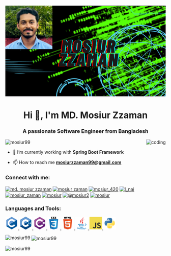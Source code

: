 
![logo](https://github.com/Mosiur99/Mosiur99/blob/main/banner.png)

<h1 align="center">Hi 👋, I'm MD. Mosiur Zzaman</h1>
<h3 align="center">A passionate Software Engineer from Bangladesh</h3>

<img align = "right" alt = "coding" widht = "200" height = "200" src = "https://camo.githubusercontent.com/cae12fddd9d6982901d82580bdf321d81fb299141098ca1c2d4891870827bf17/68747470733a2f2f6d69726f2e6d656469756d2e636f6d2f6d61782f313336302f302a37513379765349765f7430696f4a2d5a2e676966">

<p align="left"> <img src="https://komarev.com/ghpvc/?username=mosiur99&label=Profile%20views&color=0e75b6&style=flat" alt="mosiur99" /> </p>

- 🌱 I’m currently working with **Spring Boot Framework**

- 📫 How to reach me **mosiurzzaman99@gmail.com**

<h3 align="left">Connect with me:</h3>
<p align="left">
<a href="https://linkedin.com/in/md-mosiur-zzaman-4008951b1" target="blank"><img align="center" src="https://raw.githubusercontent.com/rahuldkjain/github-profile-readme-generator/master/src/images/icons/Social/linked-in-alt.svg" alt="md. mosiur zzaman" height="30" width="40" /></a>
<a href="https://fb.com/mosiur.zaman.7" target="blank"><img align="center" src="https://raw.githubusercontent.com/rahuldkjain/github-profile-readme-generator/master/src/images/icons/Social/facebook.svg" alt="mosiur zaman" height="30" width="40" /></a>
<a href="https://www.codechef.com/users/mosiur_420" target="blank"><img align="center" src="https://cdn.jsdelivr.net/npm/simple-icons@3.1.0/icons/codechef.svg" alt="mosiur_420" height="30" width="40" /></a>
<a href="https://www.hackerrank.com/l_nai" target="blank"><img align="center" src="https://raw.githubusercontent.com/rahuldkjain/github-profile-readme-generator/master/src/images/icons/Social/hackerrank.svg" alt="l_nai" height="30" width="40" /></a>
<a href="https://codeforces.com/profile/mosiur_zaman" target="blank"><img align="center" src="https://raw.githubusercontent.com/rahuldkjain/github-profile-readme-generator/master/src/images/icons/Social/codeforces.svg" alt="mosiur_zaman" height="30" width="40" /></a>
<a href="https://www.leetcode.com/mosiur" target="blank"><img align="center" src="https://raw.githubusercontent.com/rahuldkjain/github-profile-readme-generator/master/src/images/icons/Social/leet-code.svg" alt="mosiur" height="30" width="40" /></a>
<a href="https://www.hackerearth.com/@mosiur2" target="blank"><img align="center" src="https://raw.githubusercontent.com/rahuldkjain/github-profile-readme-generator/master/src/images/icons/Social/hackerearth.svg" alt="@mosiur2" height="30" width="40" /></a>
<a href="https://www.topcoder.com/members/mosiur" target="blank"><img align="center" src="https://raw.githubusercontent.com/rahuldkjain/github-profile-readme-generator/master/src/images/icons/Social/topcoder.svg" alt="mosiur" height="30" width="40" /></a>
<!-- <a href="https://discord.gg/1131" target="blank"><img align="center" src="https://raw.githubusercontent.com/rahuldkjain/github-profile-readme-generator/master/src/images/icons/Social/discord.svg" alt="1131" height="30" width="40" /></a> -->
</p>

<h3 align="left">Languages and Tools:</h3>
<p align="left"> <a href="https://www.cprogramming.com/" target="_blank" rel="noreferrer"> <img src="https://raw.githubusercontent.com/devicons/devicon/master/icons/c/c-original.svg" alt="c" width="40" height="40"/> </a> <a href="https://www.w3schools.com/cpp/" target="_blank" rel="noreferrer"> <img src="https://raw.githubusercontent.com/devicons/devicon/master/icons/cplusplus/cplusplus-original.svg" alt="cplusplus" width="40" height="40"/> </a> <a href="https://www.w3schools.com/cs/" target="_blank" rel="noreferrer"> <img src="https://raw.githubusercontent.com/devicons/devicon/master/icons/csharp/csharp-original.svg" alt="csharp" width="40" height="40"/> </a> <a href="https://www.w3schools.com/css/" target="_blank" rel="noreferrer"> <img src="https://raw.githubusercontent.com/devicons/devicon/master/icons/css3/css3-original-wordmark.svg" alt="css3" width="40" height="40"/> </a> <a href="https://www.w3.org/html/" target="_blank" rel="noreferrer"> <img src="https://raw.githubusercontent.com/devicons/devicon/master/icons/html5/html5-original-wordmark.svg" alt="html5" width="40" height="40"/> </a> <a href="https://www.java.com" target="_blank" rel="noreferrer"> <img src="https://raw.githubusercontent.com/devicons/devicon/master/icons/java/java-original.svg" alt="java" width="40" height="40"/> </a> <a href="https://developer.mozilla.org/en-US/docs/Web/JavaScript" target="_blank" rel="noreferrer"> <img src="https://raw.githubusercontent.com/devicons/devicon/master/icons/javascript/javascript-original.svg" alt="javascript" width="40" height="40"/> </a> <a href="https://www.python.org" target="_blank" rel="noreferrer"> <img src="https://raw.githubusercontent.com/devicons/devicon/master/icons/python/python-original.svg" alt="python" width="40" height="40"/> </a> </p>

<p><img align="left" src="https://github-readme-stats.vercel.app/api/top-langs?username=mosiur99&show_icons=true&locale=en&layout=compact" alt="mosiur99" /></p>

<p>&nbsp;<img align="center" src="https://github-readme-stats.vercel.app/api?username=mosiur99&show_icons=true&locale=en" alt="mosiur99" /></p>

<p><img align="center" src="https://github-readme-streak-stats.herokuapp.com/?user=mosiur99&" alt="mosiur99" /></p>
